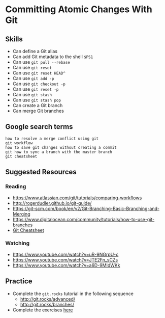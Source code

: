 # Committing Atomic Changes With Git

## Skills

- Can define a Git alias
- Can add Git metadata to the shell `$PS1`
- Can use `git pull --rebase`
- Can use `git reset`
- Can use `git reset HEAD^`
- Can use `git add -p`
- Can use `git checkout -p`
- Can use `git reset -p`
- Can use `git stash`
- Can use `git stash pop`
- Can create a Git branch
- Can merge Git branches

## Google search terms

```
how to resolve a merge conflict using git
git workflow
how to save git changes without creating a commit
git how to sync a branch with the master branch
git cheatsheet
```

## Suggested Resources

### Reading

- https://www.atlassian.com/git/tutorials/comparing-workflows
- http://rogerdudler.github.io/git-guide/
- https://git-scm.com/book/en/v2/Git-Branching-Basic-Branching-and-Merging
- https://www.digitalocean.com/community/tutorials/how-to-use-git-branches
- [Git Cheatsheet](https://services.github.com/on-demand/downloads/github-git-cheat-sheet.pdf)

### Watching

- https://www.youtube.com/watch?v=uR-9NGrpU-c
- https://www.youtube.com/watch?v=JTE2Fn_sCZs
- https://www.youtube.com/watch?v=a6D-9MIdWKk

## Practice
- Complete the `git.rocks` tutorial in the following sequence
  - http://git.rocks/advanced/
  - http://git.rocks/branches/
- Complete the exercises [here](http://learngitbranching.js.org/)
